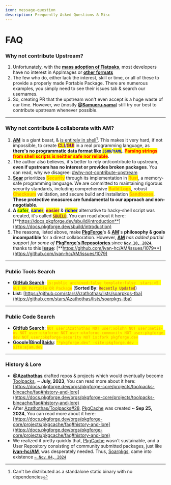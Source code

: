 ```yaml
---
icon: message-question
description: Frequently Asked Questions & Misc
---
```


# FAQ

### **Why not contribute Upstream?**

1. Unfortunately, with the [**mass adoption of Flatpaks**](https://flatpak.org/), most developers have no interest in AppImages or [**other formats**](../../../../formats/packages/)
2. The few who do, either lack the interest, skill or time, or all of these to provide a properly made Portable Package. There are numerous examples, you simply need to see their issues tab & search our usernames.
3. So, creating PR that the upstream won't even accept is a huge waste of our time. However, we (mostly [**@Samueru-sama**](https://docs.pkgforge.dev/orgs/pkgforge-dev/people#samueru-sama)) still try our best to contribute upstream whenever possible.

***

### Why not contribute & collaborate with AM?

1. [**AM**](https://github.com/ivan-hc/AM) is a giant beast, & [is entirely in shell](#user-content-fn-1)[^1]. This makes it very hard, if not impossible, to create <mark style="color:purple;">**CLI**</mark>/<mark style="color:purple;">**GUI**</mark> in a real programming language, as **there's no programmatic data format like&#x20;**<mark style="color:blue;">**`JSON`**</mark>/<mark style="color:blue;">**`YAML`**</mark>**.&#x20;**<mark style="color:red;">**Parsing strings from shell scripts is neither safe nor reliable**</mark>.
2. The author also believes, it's better to rely on/contribute to upstream, **even if upstream has no interest or provides broken packages**. You can read, why we disagree: [#why-not-contribute-upstream](faq.md#why-not-contribute-upstream "mention")
3. [**Soar**](https://github.com/pkgforge/soar) prioritizes <mark style="color:orange;">**Security**</mark> through its implementation in <mark style="color:orange;">**Rust**</mark>, a memory-safe programming language. We are committed to maintaining rigorous security standards, including comprehensive <mark style="color:orange;">**Build Logs**</mark>, robust <mark style="color:orange;">**Checksum**</mark> validation, and secure build and installation <mark style="color:orange;">**Sandboxes**</mark>. **These protective measures are fundamental to our approach and non-negotiable.**
4. **A&#x20;**<mark style="color:green;">**safer**</mark>, <mark style="color:blue;">**saner**</mark>, <mark style="color:purple;">**easier**</mark> & <mark style="color:blue;">**richer**</mark> alternative to hacky-shell script was created, it's called [<mark style="color:purple;">**`SBUILD`**</mark>](broken-reference), You can read about it here: [**https://docs.pkgforge.dev/sbuild/introduction**](https://docs.pkgforge.dev/sbuild/introduction)
5. The reasons, listed above, make [**PkgForge**](https://github.com/pkgforge)'s & [**AM**](https://github.com/ivan-hc/AM)'s **philosophy & goals incompatible** for a direct collaboration. However, [**AM**](https://github.com/ivan-hc/AM) _has added partial support for some of_ [**PkgForge's Reposotories** ](broken-reference)since [**`Nov 10, 2024`**](https://github.com/ivan-hc/AM/pull/1096/files), thanks to this [**Issue**](https://github.com/ivan-hc/AM/issues/1079): [**https://github.com/ivan-hc/AM/issues/1079**](https://github.com/ivan-hc/AM/issues/1079)

***

### Public Tools Search

* [**GitHub Search**](https://github.com/search?q=is%3Apublic+archived%3Afalse+template%3Afalse++stars%3A%3E5+GUI+OR+Portable+OR+Package\&type=repositories\&s=updated\&o=desc): <mark style="color:orange;">`is:public archived:false template:false  stars:>5 GUI OR Portable OR Package`</mark> (**Sorted By**: <mark style="color:purple;">`Recently Updated`</mark>)
* **List**: [https://github.com/stars/Azathothas/lists/soarpkgs-tba](https://github.com/stars/Azathothas/lists/soarpkgs-tba)

***

### Public Code Search

* [**GitHub Search**](https://github.com/search?q=NOT+user%3AAzathothas+NOT+user%3Axplshn+NOT+user%3Ametis-os+NOT+user%3Apkgforge+NOT+user%3Apkgforge-community+NOT+user%3Apkgforge-dev+NOT+user%3Apkgforge-security+NOT+is%3Afork+pkgforge.dev\&type=code): <mark style="color:orange;">`NOT user:Azathothas NOT user:xplshn NOT user:metis-os NOT user:pkgforge NOT user:pkgforge-community NOT user:pkgforge-dev NOT user:pkgforge-security NOT is:fork pkgforge.dev`</mark>
* [**Google**](https://www.google.com)**|**[**Bing**](https://www.bing.com/)**|**[**Baidu**](https://www.baidu.com): <mark style="color:orange;">`"*pkgforge.dev" -site:pkgforge.dev -site:ajam.dev`</mark>

***

### History & Lore

* [**@Azathothas**](https://docs.pkgforge.dev/orgs/pkgforge-core/people#azathothas) drafted repos & projects which would eventually become [Toolpacks](https://github.com/Azathothas/Toolpacks),  \~ **July, 2023**, You can read more about it here: [https://docs.pkgforge.dev/orgs/pkgforge-core/projects/toolpacks-bincache/faq#history-and-lore](https://docs.pkgforge.dev/orgs/pkgforge-core/projects/toolpacks-bincache/faq#history-and-lore)
* After [Azathothas/Toolpacks#28](https://github.com/Azathothas/Toolpacks/issues/28), [PkgCache](https://docs.pkgforge.dev/orgs/pkgforge-core/projects/pkgcache) was created **\~ Sep 25, 2024**, You can read more about it here: [https://docs.pkgforge.dev/orgs/pkgforge-core/projects/pkgcache/faq#history-and-lore](https://docs.pkgforge.dev/orgs/pkgforge-core/projects/pkgcache/faq#history-and-lore)
* We realized it pretty quickly that, [PkgCache](https://docs.pkgforge.dev/orgs/pkgforge-core/projects/pkgcache) wasn't sustainable, and a User Repository consisting of community submitted packages, just like [**ivan-hc/AM**](https://github.com/ivan-hc/AM), was desperately needed. Thus, [Soarpkgs](https://github.com/pkgforge/soarpkgs), came into existence [`~ Nov 04, 2024`](https://github.com/pkgforge/soarpkgs/commit/47b3023010232dfe8b13a83a1daa688e57aa21f1)

[^1]: Can't be distributed as a standalone static binary with no dependencies
